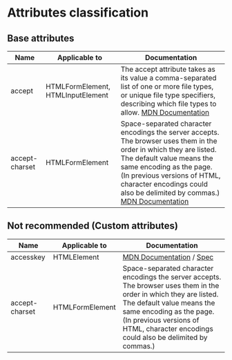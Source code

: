 # Attributes classification

## Base attributes

Name                    | Applicable to                         | Documentation                         |
------------------------|---------------------------------------|---------------------------------------|
accept                  | HTMLFormElement, HTMLInputElement     | The accept attribute takes as its value a comma-separated list of one or more file types, or unique file type specifiers, describing which file types to allow. [MDN Documentation](https://developer.mozilla.org/en-US/docs/Web/HTML/Attributes/accept)        |
accept-charset          | HTMLFormElement                       | Space-separated character encodings the server accepts. The browser uses them in the order in which they are listed. The default value means the same encoding as the page. (In previous versions of HTML, character encodings could also be delimited by commas.) [MDN Documentation](https://developer.mozilla.org/en-US/docs/Web/HTML/Element/form#accept-charset) | 

## Not recommended (Custom attributes)


Name                    | Applicable to                         | Documentation                         |
------------------------|---------------------------------------|---------------------------------------|
accesskey               | HTMLElement                           | [MDN Documentation](https://developer.mozilla.org/en-US/docs/Web/HTML/Global_attributes/accesskey) / [Spec](https://webaim.org/techniques/keyboard/accesskey#spec)       |
accept-charset          | HTMLFormElement                       | Space-separated character encodings the server accepts. The browser uses them in the order in which they are listed. The default value means the same encoding as the page. (In previous versions of HTML, character encodings could also be delimited by commas.)                               | 
